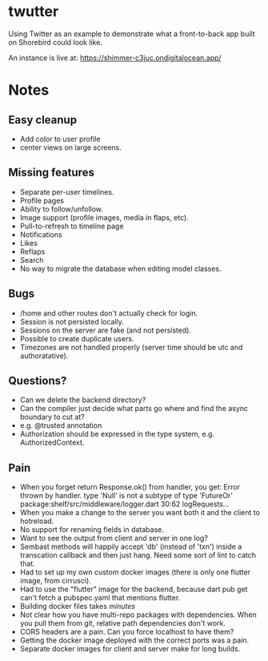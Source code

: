 # twutter

Using Twitter as an example to demonstrate what a front-to-back app
built on Shorebird could look like.

An instance is live at: https://shimmer-c3juc.ondigitalocean.app/

# Notes

## Easy cleanup
- Add color to user profile
- center views on large screens.

## Missing features
- Separate per-user timelines.
- Profile pages
- Ability to follow/unfollow.
- Image support (profile images, media in flaps, etc).
- Pull-to-refresh to timeline page
- Notifications
- Likes
- Reflaps
- Search
- No way to migrate the database when editing model classes.

## Bugs
- /home and other routes don't actually check for login.
- Session is not persisted locally.
- Sessions on the server are fake (and not persisted).
- Possible to create duplicate users.
- Timezones are not handled properly (server time should be utc and authoratative).

## Questions?
- Can we delete the backend directory?
- Can the compiler just decide what parts go where and find the async boundary
  to cut at?
- e.g. @trusted annotation
- Authorization should be expressed in the type system, e.g. AuthorizedContext.


## Pain
* When you forget return Response.ok() from handler, you get:
Error thrown by handler.
type 'Null' is not a subtype of type 'FutureOr<Response>'
package:shelf/src/middleware/logger.dart 30:62  logRequests.<fn>.<fn>.<fn>
* When you make a change to the server you want both it and the client to hotreload.
* No support for renaming fields in database.
* Want to see the output from client and server in one log?
* Sembast methods will happily accept 'db' (instead of 'txn') inside a transcation callback and then just hang.  Need some sort of lint to catch that.
* Had to set up my own custom docker images (there is only one flutter image, from cirrusci).
* Had to use the "flutter" image for the backend, because dart pub get can't fetch a pubspec.yaml that mentions flutter.
* Building docker files takes *minutes*
* Not clear how you have multi-repo packages with dependencies.  When you pull them from git, relative path dependencies don't work.
* CORS headers are a pain. Can you force localhost to have them?
* Getting the docker image deployed with the correct ports was a pain.
* Separate docker images for client and server make for long builds.